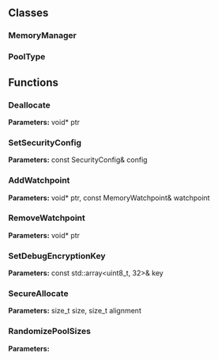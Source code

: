 
## Classes

### MemoryManager



### PoolType




## Functions

### Deallocate



**Parameters:** void* ptr

### SetSecurityConfig



**Parameters:** const SecurityConfig& config

### AddWatchpoint



**Parameters:** void* ptr, const MemoryWatchpoint& watchpoint

### RemoveWatchpoint



**Parameters:** void* ptr

### SetDebugEncryptionKey



**Parameters:** const std::array<uint8_t, 32>& key

### SecureAllocate



**Parameters:** size_t size, size_t alignment

### RandomizePoolSizes



**Parameters:** 
